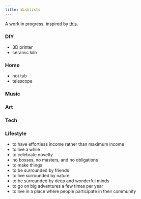 ```yaml
---
title: Wishlists
---
```


A work in progress, inspired by [this](https://taylor.town/wish-manifesto).
### DIY

- 3D printer
- ceramic kiln

### Home

- hot tub
- telescope

### Music

### Art

### Tech

### Lifestyle

- to have effortless income rather than maximum income
- to live a while
- to celebrate novelty
- no bosses, no masters, and no obligations
- to make things
- to be surrounded by friends
- to live surrounded by nature
- to be surrounded by deep and wonderful minds
- to go on big adventures a few times per year
- to live in a place where people participate in their community